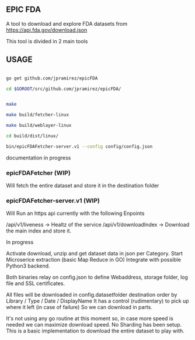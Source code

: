 ## EPIC FDA 

A tool to download and explore FDA datasets from https://api.fda.gov/download.json

This tool is divided in 2 main tools


## USAGE 

``` bash

go get github.com/jpramirez/epicFDA

cd $GOROOT/src/github.com/jpramirez/epicFDA/


make 

make build/fetcher-linux

make build/weblayer-linux

cd build/dist/linux/

bin/epicFDAFetcher-server.v1 --config config/config.json


```

documentation in progress 
### epicFDAFetcher (WIP)

Will fetch the entire dataset and store it in the destination folder 


### epicFDAFetcher-server.v1  (WIP)

Will Run an https api currently with the following Enpoints

/api/v1/liveness -> Healtz of the service
/api/v1/downloadIndex -> Download the main index and store it.

In progress

Activate download, unzip and get dataset data in json per Category.
Start Microserice extraction (basic Map Reduce in GO)
Integrate with possible Python3 backend.


Both binaries relay on config.json to define Webaddress, storage folder, log file and SSL certificates.


All files will be downloaded in config.datasetfolder destination order by Library / Type / Date / DisplayName 
It has a control (rudimentary) to pick up where it left (in case of failure) So we can download in parts.

It's not using any go routine at this moment so, in case more speed is needed we can maximize download speed.
No Sharding has been setup. 
This is a basic implementation to download the entire dataset to play with.
